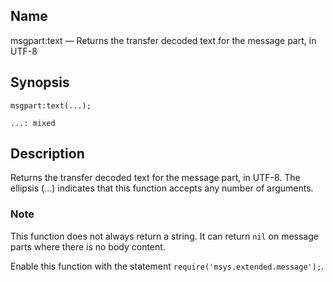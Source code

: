 <a name="lua.ref.msgpart_text"></a>
## Name

msgpart:text — Returns the transfer decoded text for the message part, in UTF-8

<a name="idp17188736"></a>
## Synopsis

`msgpart:text(...);`

`...: mixed`<a name="idp17191696"></a>
## Description

Returns the transfer decoded text for the message part, in UTF-8\. The ellipsis (...) indicates that this function accepts any number of arguments.

### Note

This function does not always return a string. It can return `nil` on message parts where there is no body content.

Enable this function with the statement `require('msys.extended.message');`.
